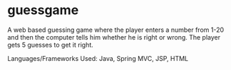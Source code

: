 # guessgame

A web based guessing game where the player enters a number from 1-20 and then the computer tells him whether he is right or wrong.  The player gets 5 guesses to get it right.

Languages/Frameworks Used: Java, Spring MVC, JSP, HTML

